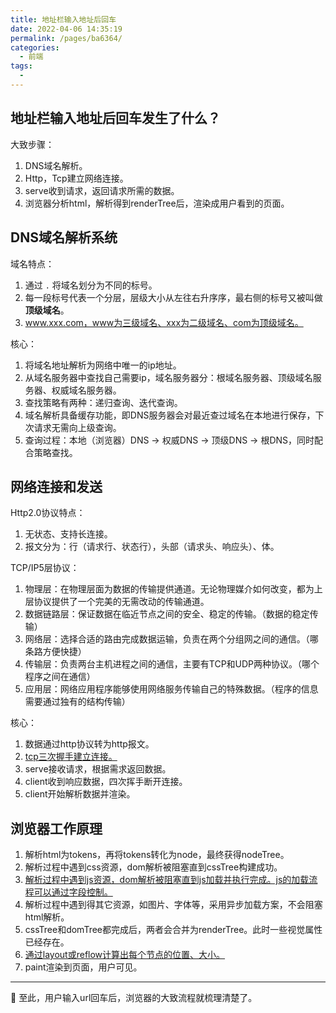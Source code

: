 ```yaml
---
title: 地址栏输入地址后回车
date: 2022-04-06 14:35:19
permalink: /pages/ba6364/
categories:
  - 前端
tags:
  - 
---
```

## 地址栏输入地址后回车发生了什么？

大致步骤：
1. DNS域名解析。
2. Http，Tcp建立网络连接。
3. serve收到请求，返回请求所需的数据。
4. 浏览器分析html，解析得到renderTree后，渲染成用户看到的页面。

## DNS域名解析系统

域名特点：
1. 通过 `.` 将域名划分为不同的标号。
2. 每一段标号代表一个分层，层级大小从左往右升序序，最右侧的标号又被叫做 **顶级域名**。
3. www.xxx.com，www为三级域名、xxx为二级域名、com为顶级域名。

核心：
1. 将域名地址解析为网络中唯一的ip地址。
2. 从域名服务器中查找自己需要ip，域名服务器分：根域名服务器、顶级域名服务器、权威域名服务器。
3. 查找策略有两种：递归查询、迭代查询。
4. 域名解析具备缓存功能，即DNS服务器会对最近查过域名在本地进行保存，下次请求无需向上级查询。
5. 查询过程：本地（浏览器）DNS -> 权威DNS -> 顶级DNS -> 根DNS，同时配合策略查找。

## 网络连接和发送

Http2.0协议特点：
1. 无状态、支持长连接。
2. 报文分为：行（请求行、状态行），头部（请求头、响应头）、体。

TCP/IP5层协议：
1. 物理层：在物理层面为数据的传输提供通道。无论物理媒介如何改变，都为上层协议提供了一个完美的无需改动的传输通道。
2. 数据链路层：保证数据在临近节点之间的安全、稳定的传输。（数据的稳定传输）
3. 网络层：选择合适的路由完成数据运输，负责在两个分组网之间的通信。（哪条路方便快捷）
4. 传输层：负责两台主机进程之间的通信，主要有TCP和UDP两种协议。（哪个程序之间在通信）
5. 应用层：网络应用程序能够使用网络服务传输自己的特殊数据。（程序的信息需要通过独有的结构传输）

核心：
1. 数据通过http协议转为http报文。
2. [tcp三次握手建立连接。](../30.TCP-IP/05.TCP的三次握手和四次挥手.md)
3. serve接收请求，根据需求返回数据。
4. client收到响应数据，四次挥手断开连接。
5. client开始解析数据并渲染。

## 浏览器工作原理

1. 解析html为tokens，再将tokens转化为node，最终获得nodeTree。
2. 解析过程中遇到css资源，dom解析被阻塞直到cssTree构建成功。
3. [解析过程中遇到js资源，dom解析被阻塞直到js加载并执行完成。js的加载流程可以通过字段控制。](../10.JavaScript/05.js之defer和async.md)
4. 解析过程中遇到得其它资源，如图片、字体等，采用异步加载方案，不会阻塞html解析。
5. cssTree和domTree都完成后，两者会合并为renderTree。此时一些视觉属性已经存在。
6. [通过layout或reflow计算出每个节点的位置、大小。](../10.JavaScript/10.重绘%20&&%20回流.md)
7. paint渲染到页面，用户可见。

---

:tada: 至此，用户输入url回车后，浏览器的大致流程就梳理清楚了。
